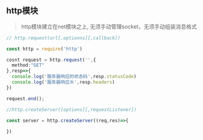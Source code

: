 ## http模块

> http模块建立在net模块之上, 无须手动管理socket，无须手动组装消息格式

```ts
// http.request(url[,optionns][,callback])

const http = require('http')

cosnt request = http.request('',{
  method:"GET"
},resp=>{
  console.log('服务器响应的状态码',resp.statusCode)
  console.log('服务器响应头',resp.headers)
})

request.end(); 

//http.createServer([options][,requestListener])

const server = http.createServer((req,res)=>{
  
})
```

